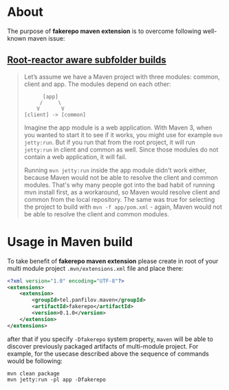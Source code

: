 # About

The purpose of **fakerepo maven extension** is to overcome following well-known maven issue:

## [Root-reactor aware subfolder builds](https://maarten.mulders.it/2020/11/whats-new-in-maven-4/#root-reactor-aware-subfolder-builds)


> Let’s assume we have a Maven project with three modules: common, client and app. The modules depend on each other:
>
> ```
>       [app]
>      /     \
>     V       V
>[client] -> [common] 
>```
>
>Imagine the app module is a web application. With Maven 3, when you wanted to start it to see if it works, you might use for example `mvn jetty:run`. But if you run that from the root project, it will run `jetty:run` in client and common as well. Since those modules do not contain a web application, it will fail.
>
>Running `mvn jetty:run` inside the app module didn't work either, because Maven would not be able to resolve the client and common modules. That's why many people got into the bad habit of running mvn install first, as a workaround, so Maven would resolve client and common from the local repository. The same was true for selecting the project to build with `mvn -f app/pom.xml` - again, Maven would not be able to resolve the client and common modules.


# Usage in Maven build
To take benefit of **fakerepo maven extension** please create in root of your multi module project `.mvn/extensions.xml` file and place there:

```xml
<?xml version="1.0" encoding="UTF-8"?>
<extensions>
    <extension>
        <groupId>tel.panfilov.maven</groupId>
        <artifactId>fakerepo</artifactId>
        <version>0.1.0</version>
    </extension>
</extensions>
```

after that if you specify `-Dfakerepo` system property, `maven` will be able to discover previously packaged artifacts of multi-module project. For example, for the usecase described above the sequence of commands would be following:
```shell
mvn clean package
mvn jetty:run -pl app -Dfakerepo
```